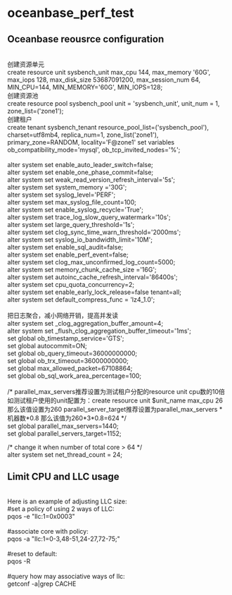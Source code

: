 # oceanbase_perf_test

## Oceanbase reousrce configuration
<br>
创建资源单元<br>
create resource unit sysbench_unit max_cpu 144, max_memory '60G', max_iops 128, max_disk_size 53687091200, max_session_num 64, MIN_CPU=144, MIN_MEMORY='60G', MIN_IOPS=128;<br>
创建资源池<br>
create resource pool sysbench_pool unit = 'sysbench_unit', unit_num = 1, zone_list=('zone1');<br>
创建租户<br>
create tenant sysbench_tenant resource_pool_list=('sysbench_pool'), charset=utf8mb4, replica_num=1, zone_list('zone1'), primary_zone=RANDOM, locality='F@zone1' set variables ob_compatibility_mode='mysql', ob_tcp_invited_nodes='%';<br>
<br>
alter system set enable_auto_leader_switch=false;<br>
alter system set enable_one_phase_commit=false;<br>
alter system set weak_read_version_refresh_interval='5s';<br>
alter system set system_memory ='30G';<br>
alter system set syslog_level='PERF';<br>
alter system set max_syslog_file_count=100;<br>
alter system set enable_syslog_recycle='True';<br>
alter system set trace_log_slow_query_watermark='10s';<br>
alter system set large_query_threshold='1s';<br>
alter system set clog_sync_time_warn_threshold='2000ms';<br>
alter system set syslog_io_bandwidth_limit='10M';<br>
alter system set enable_sql_audit=false;<br>
alter system set enable_perf_event=false; <br>
alter system set clog_max_unconfirmed_log_count=5000;<br>
alter system set memory_chunk_cache_size ='16G';<br>
alter system set autoinc_cache_refresh_interval='86400s';<br>
alter system set cpu_quota_concurrency=2;<br>
alter system set enable_early_lock_release=false tenant=all;<br>
alter system set  default_compress_func = 'lz4_1.0';<br>
<br>
把日志聚合，减小网络开销，提高并发读<br>
alter system set _clog_aggregation_buffer_amount=4;<br>
alter system set _flush_clog_aggregation_buffer_timeout='1ms';<br>
set global ob_timestamp_service='GTS';<br>
set global autocommit=ON;<br>
set global ob_query_timeout=36000000000;<br>
set global ob_trx_timeout=36000000000;<br>
set global max_allowed_packet=67108864;<br>
set global ob_sql_work_area_percentage=100;<br>
<br>
/*
parallel_max_servers推荐设置为测试租户分配的resource unit cpu数的10倍
如测试租户使用的unit配置为：create resource unit $unit_name max_cpu 26
那么该值设置为260
parallel_server_target推荐设置为parallel_max_servers * 机器数*0.8
那么该值为260*3*0.8=624
*/<br>
set global parallel_max_servers=1440;<br>
set global parallel_servers_target=1152;<br>

/* change it when number of total core > 64 */<br>
alter system set net_thread_count = 24;<br>

## Limit CPU and LLC usage
<br>
Here is an example of adjusting LLC size:<br>
#set a policy of using 2 ways of LLC:  <br>
pqos -e "llc:1=0x0003"<br>
<br>
#associate core with policy: <br> 
pqos -a "llc:1=0-3,48-51,24-27,72-75;"<br>
<br>
#reset to default: <br>
pqos -R<br>
<br>
#query how may associative ways of llc: <br>
getconf -a|grep CACHE<br>
